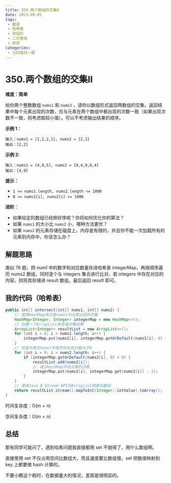 ```yaml
---
title: 350.两个数组的交集Ⅱ
date: 2023-09-01
tags: 
 - 数组
 - 哈希表
 - 双指针
 - 二分查找
 - 排序
categories:
 - 力扣每日一题
---
```


# 350.两个数组的交集Ⅱ

**难度：简单**

给你两个整数数组 `nums1` 和 `nums2` ，请你以数组形式返回两数组的交集。返回结果中每个元素出现的次数，应与元素在两个数组中都出现的次数一致（如果出现次数不一致，则考虑取较小值）。可以不考虑输出结果的顺序。

**示例 1：**

```
输入：nums1 = [1,2,2,1], nums2 = [2,2]
输出：[2,2]
```

**示例 2:**

```
输入：nums1 = [4,9,5], nums2 = [9,4,9,8,4]
输出：[4,9]
```

**提示：**

- `1 <= nums1.length, nums2.length <= 1000`
- `0 <= nums1[i], nums2[i] <= 1000`

**进阶**：

- 如果给定的数组已经排好序呢？你将如何优化你的算法？
- 如果 `nums1` 的大小比 `nums2` 小，哪种方法更优？
- 如果 `nums2` 的元素存储在磁盘上，内存是有限的，并且你不能一次加载所有的元素到内存中，你该怎么办？

## 解题思路

类似 76 题，把 num1 中的数字和对应数量存进哈希表 integerMap，再按顺序遍历 nums2 数组，同时逐个与 integers 集合进行比对，若 integers 中存在对应的内容，则将其存储进 result 数组，最后返回 result 即可。

## 我的代码（哈希表）

```java
public int[] intersect(int[] nums1, int[] nums2) {
    // 使用HashMap来记录nums1中元素出现的次数
    HashMap<Integer, Integer> integerMap = new HashMap<>();
    // 创建一个ArrayList来存储交集结果
    ArrayList<Integer> resultList = new ArrayList<>();
    for (int i = 0; i < nums1.length; i++) {
        integerMap.put(nums1[i], integerMap.getOrDefault(nums1[i], 0) + 1);
    }
    // 检查元素在nums1中是否存在且计数大于0
    for (int i = 0; i < nums2.length; i++) {
        if (integerMap.getOrDefault(nums2[i], 0) > 0) {
            resultList.add(nums2[i]);
            // 减少HashMap中该元素的计数
            integerMap.put(nums2[i], integerMap.get(nums2[i]) - 1);
        }
    }
    // 使用Java 8 Stream API将ArrayList转换为数组
    return resultList.stream().mapToInt(Integer::intValue).toArray();
}
```

时间复杂度：O(m + n)

空间复杂度：O(m + n)

## 总结

那有同学可能问了，遇到哈希问题我直接都用 set 不就得了，用什么数组啊。

直接使用 set 不仅占用空间比数组大，而且速度要比数组慢，set 把数值映射到 key 上都要做 hash 计算的。

不要小瞧这个耗时，在数据量大的情况，差距是很明显的。
